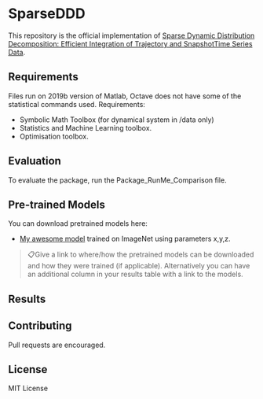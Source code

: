# SparseDDD

This repository is the official implementation of [Sparse Dynamic Distribution Decomposition: Efficient Integration of Trajectory and SnapshotTime Series Data](https://arxiv.org/abs/2006.05138). 

## Requirements


Files run on 2019b version of Matlab, Octave does not have some of the statistical commands used. 
Requirements:
- Symbolic Math Toolbox (for dynamical system in /data only)
- Statistics and Machine Learning toolbox.
- Optimisation toolbox.


## Evaluation

To evaluate the package, run the Package_RunMe_Comparison file. 

## Pre-trained Models

You can download pretrained models here:

- [My awesome model](https://drive.google.com/mymodel.pth) trained on ImageNet using parameters x,y,z. 

> 📋Give a link to where/how the pretrained models can be downloaded and how they were trained (if applicable).  Alternatively you can have an additional column in your results table with a link to the models.

## Results


## Contributing
Pull requests are encouraged. 

## License
MIT License
